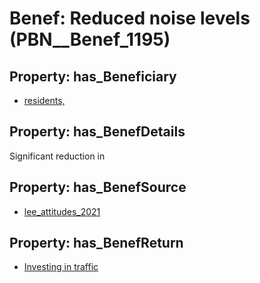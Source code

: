 # Benef: __Reduced noise levels__ (PBN__Benef_1195)

## Property: has_Beneficiary

* [residents,](../Stakeholder/PBN__Stakeholder_467)

## Property: has_BenefDetails

Significant reduction in

## Property: has_BenefSource

* [lee_attitudes_2021](../Article/PBN__Article_247)

## Property: has_BenefReturn

* [Investing in traffic](../BenefReturn/PBN__BenefReturn_1330)

